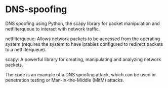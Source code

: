 # DNS-spoofing
DNS spoofing using Python, the scapy library for packet manipulation and netfilterqueue to interact with network traffic.

netfilterqueue: Allows network packets to be accessed from the operating system (requires the system to have iptables configured to redirect packets to a netfilterqueue).

scapy: A powerful library for creating, manipulating and analyzing network packets.


The code is an example of a DNS spoofing attack, which can be used in penetration testing or Man-in-the-Middle (MitM) attacks.
